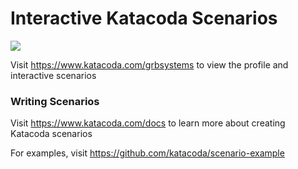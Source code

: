 # Interactive Katacoda Scenarios

[![](http://shields.katacoda.com/katacoda/grbsystems/count.svg)](https://www.katacoda.com/grbsystems "Get your profile on Katacoda.com")

Visit https://www.katacoda.com/grbsystems to view the profile and interactive scenarios

### Writing Scenarios
Visit https://www.katacoda.com/docs to learn more about creating Katacoda scenarios

For examples, visit https://github.com/katacoda/scenario-example
